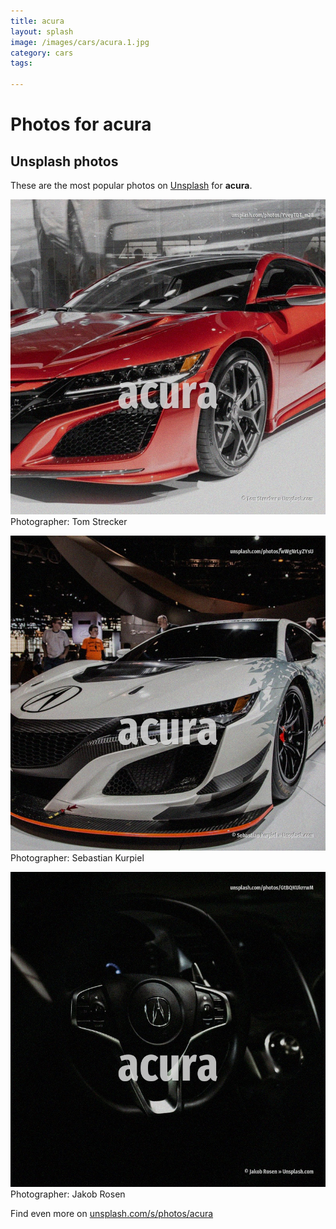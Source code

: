 ```yaml
---
title: acura
layout: splash
image: /images/cars/acura.1.jpg
category: cars
tags:

---
```

# Photos for acura
 
## Unsplash photos
These are the most popular photos on [Unsplash](https://unsplash.com) for **acura**.
 
![acura](/images/cars/acura.1.jpg)
Photographer:  Tom Strecker
 
![acura](/images/cars/acura.2.jpg)
Photographer:  Sebastian Kurpiel
 
![acura](/images/cars/acura.3.jpg)
Photographer:  Jakob Rosen
 
Find even more on [unsplash.com/s/photos/acura](https://unsplash.com/s/photos/acura)
 
